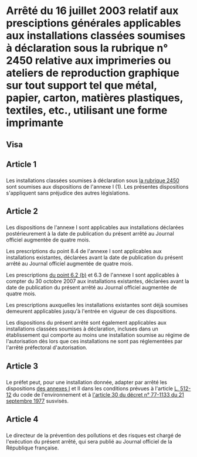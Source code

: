 # Arrêté du 16 juillet 2003 relatif aux presciptions générales applicables aux installations classées soumises à déclaration sous la rubrique n° 2450 relative aux imprimeries ou ateliers de reproduction graphique sur tout support tel que métal, papier, carton, matières plastiques, textiles, etc., utilisant une forme imprimante

## Visa

## Article 1

### 



Les installations classées soumises à déclaration sous [la rubrique 2450](https://aida.ineris.fr/consultation_document/10625) sont soumises aux dispositions de l'annexe I (1). Les présentes dispositions s'appliquent sans préjudice des autres législations.

## Article 2

### 



Les dispositions de l'annexe I sont applicables aux installations déclarées postérieurement à la date de publication du présent arrêté au Journal officiel augmentée de quatre mois.

Les prescriptions du point 8.4 de l'annexe I sont applicables aux installations existantes, déclarées avant la date de publication du présent arrêté au Journal officiel augmentée de quatre mois.

Les prescriptions [du point 6.2 (b)](#62-valeurs-limites-et-conditions-de-rejet) et 6.3 de l'annexe I sont applicables à compter du 30 octobre 2007 aux installations existantes, déclarées avant la date de publication du présent arrêté au Journal officiel augmentée de quatre mois.

Les prescriptions auxquelles les installations existantes sont déjà soumises demeurent applicables jusqu'à l'entrée en vigueur de ces dispositions.

Les dispositions du présent arrêté sont également applicables aux installations classées soumises à déclaration, incluses dans un établissement qui comporte au moins une installation soumise au régime de l'autorisation dès lors que ces installations ne sont pas réglementées par l'arrêté préfectoral d'autorisation.

## Article 3

### 



Le préfet peut, pour une installation donnée, adapter par arrêté les dispositions [des annexes I](#annexe-i :-prescriptions-générales-applicables-aux-installations-classées-soumises-à-déclaration-sous-la-rubrique-n°-2450) et II dans les conditions prévues à l'article [L. 512-12](https://aida.ineris.fr/consultation_document/lmv1_1839#Article_L._512-12) du code de l'environnement et à [l'article 30 du décret n° 77-1133 du 21 septembre 1977](https://aida.ineris.fr/consultation_document/3299#Article_30) susvisés.

## Article 4

### 



Le directeur de la prévention des pollutions et des risques est chargé de l'exécution du présent arrêté, qui sera publié au Journal officiel de la République française.